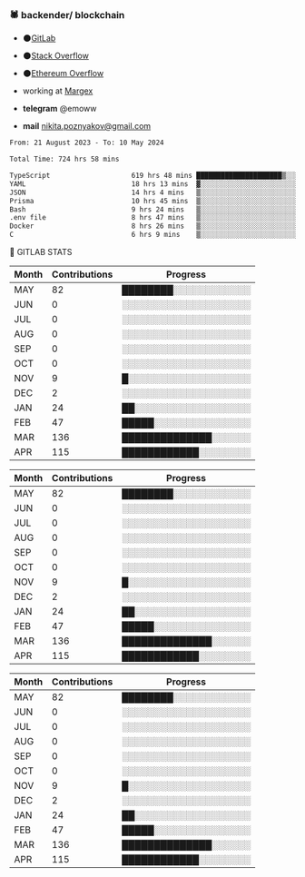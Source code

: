 ### 🕷 backender/ blockchain

- 🌑[GitLab](https://gitlab.com/emochka2007)
- 🌑[Stack Overflow](https://stackoverflow.com/users/21364335/nick)
- 🌑[Ethereum Overflow](https://ethereum.stackexchange.com/users/133652/nick)

- working at [Margex](https://margex.com/en)
- **telegram** @emoww
- **mail** nikita.poznyakov@gmail.com

<!--START_SECTION:waka-->

```txt
From: 21 August 2023 - To: 10 May 2024

Total Time: 724 hrs 58 mins

TypeScript                    619 hrs 48 mins █████████████████████▒░░░   85.47 %
YAML                          18 hrs 13 mins  ▓░░░░░░░░░░░░░░░░░░░░░░░░   02.51 %
JSON                          14 hrs 4 mins   ▒░░░░░░░░░░░░░░░░░░░░░░░░   01.94 %
Prisma                        10 hrs 45 mins  ▒░░░░░░░░░░░░░░░░░░░░░░░░   01.48 %
Bash                          9 hrs 24 mins   ▒░░░░░░░░░░░░░░░░░░░░░░░░   01.30 %
.env file                     8 hrs 47 mins   ▒░░░░░░░░░░░░░░░░░░░░░░░░   01.21 %
Docker                        8 hrs 26 mins   ▒░░░░░░░░░░░░░░░░░░░░░░░░   01.16 %
C                             6 hrs 9 mins    ▒░░░░░░░░░░░░░░░░░░░░░░░░   00.85 %
```

<!--END_SECTION:waka-->


🦊 GITLAB STATS

<!--START_SECTION:emo-gitlab-->
<!--END_SECTION:emo-gitlab-->
| Month | Contributions | Progress | 
|-------|---------------|---------------------------|
|MAY|82 |████████░░░░░░░░░░░░|
|JUN|0  |░░░░░░░░░░░░░░░░░░░░|
|JUL|0  |░░░░░░░░░░░░░░░░░░░░|
|AUG|0  |░░░░░░░░░░░░░░░░░░░░|
|SEP|0  |░░░░░░░░░░░░░░░░░░░░|
|OCT|0  |░░░░░░░░░░░░░░░░░░░░|
|NOV|9  |█░░░░░░░░░░░░░░░░░░░|
|DEC|2  |░░░░░░░░░░░░░░░░░░░░|
|JAN|24 |██░░░░░░░░░░░░░░░░░░|
|FEB|47 |█████░░░░░░░░░░░░░░░|
|MAR|136|██████████████░░░░░░|
|APR|115|████████████░░░░░░░░|

| Month | Contributions | Progress | 
|-------|---------------|---------------------------|
|MAY|82 |████████░░░░░░░░░░░░|
|JUN|0  |░░░░░░░░░░░░░░░░░░░░|
|JUL|0  |░░░░░░░░░░░░░░░░░░░░|
|AUG|0  |░░░░░░░░░░░░░░░░░░░░|
|SEP|0  |░░░░░░░░░░░░░░░░░░░░|
|OCT|0  |░░░░░░░░░░░░░░░░░░░░|
|NOV|9  |█░░░░░░░░░░░░░░░░░░░|
|DEC|2  |░░░░░░░░░░░░░░░░░░░░|
|JAN|24 |██░░░░░░░░░░░░░░░░░░|
|FEB|47 |█████░░░░░░░░░░░░░░░|
|MAR|136|██████████████░░░░░░|
|APR|115|████████████░░░░░░░░|

| Month | Contributions | Progress | 
|-------|---------------|---------------------------|
|MAY|82 |████████░░░░░░░░░░░░|
|JUN|0  |░░░░░░░░░░░░░░░░░░░░|
|JUL|0  |░░░░░░░░░░░░░░░░░░░░|
|AUG|0  |░░░░░░░░░░░░░░░░░░░░|
|SEP|0  |░░░░░░░░░░░░░░░░░░░░|
|OCT|0  |░░░░░░░░░░░░░░░░░░░░|
|NOV|9  |█░░░░░░░░░░░░░░░░░░░|
|DEC|2  |░░░░░░░░░░░░░░░░░░░░|
|JAN|24 |██░░░░░░░░░░░░░░░░░░|
|FEB|47 |█████░░░░░░░░░░░░░░░|
|MAR|136|██████████████░░░░░░|
|APR|115|████████████░░░░░░░░|

